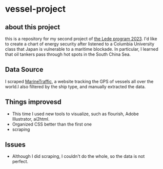 # vessel-project
## about this project
this is a repository for my second project of [the Lede program 2023](https://ledeprogram.com/).
I'd like to create a chart of energy security after listened to a Columbia University class that Japan is vulnerable to a maritime blockade. In particular, I learned that oil tankers pass through hot spots in the South China Sea.
## Data Source
I scraped [MarineTraffic](https://www.marinetraffic.com/en/ais/home/centerx:-151.5/centery:57.4/zoom:2), a website tracking the GPS of vessels all over the world.I also filtered by the ship type, and manually extracted the data.
## Things improvesd
- This time I used new tools to visualize, such as flourish, Adobe Illustrator, ai2html.
- Organized CSS better than the first one
- scraping
## Issues
- Although I did scraping, I couldn't do the whole, so the data is not perfect.
